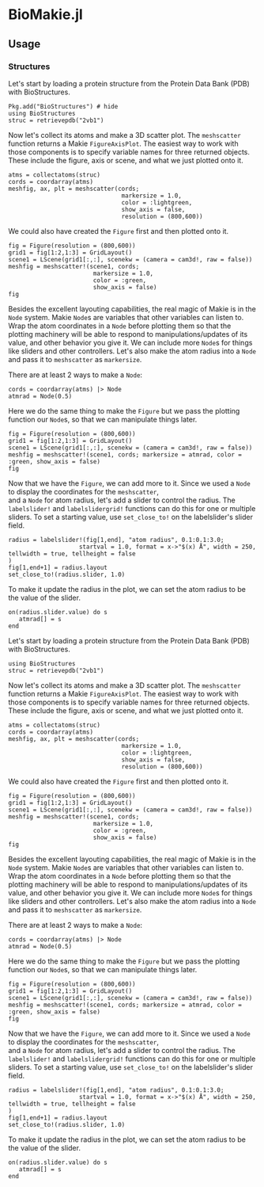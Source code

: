 # BioMakie.jl

## Usage

### Structures
  
Let's start by loading a protein structure from the Protein Data Bank (PDB) with BioStructures.
```@repl
Pkg.add("BioStructures") # hide
using BioStructures
struc = retrievepdb("2vb1")
```
Now let's collect its atoms and make a 3D scatter plot. The `meshscatter` function returns a Makie `FigureAxisPlot`. The easiest 
way to work with those components is to specify variable names for three returned objects. These include the figure, axis or 
scene, and what we just plotted onto it.
```@repl
atms = collectatoms(struc)
cords = coordarray(atms)
meshfig, ax, plt = meshscatter(cords; 
                                markersize = 1.0, 
                                color = :lightgreen, 
                                show_axis = false, 
                                resolution = (800,600))
```
We could also have created the `Figure` first and then plotted onto it.
```@repl
fig = Figure(resolution = (800,600))
grid1 = fig[1:2,1:3] = GridLayout()
scene1 = LScene(grid1[:,:], scenekw = (camera = cam3d!, raw = false))
meshfig = meshscatter!(scene1, cords; 
                        markersize = 1.0, 
                        color = :green, 
                        show_axis = false)
fig
```
Besides the excellent layouting capabilities, the real magic of Makie is in the `Node` system. Makie `Node`s are variables that
other variables can listen to. Wrap the atom coordinates in a `Node` before plotting them so that the plotting machinery will be 
able to respond to manipulations/updates of its value, and other behavior you give it. We can include more `Node`s for things 
like sliders and other controllers. Let's also make the atom radius into a `Node` and pass it to `meshscatter` as `markersize`.

There are at least 2 ways to make a `Node`:
```@repl
cords = coordarray(atms) |> Node
atmrad = Node(0.5)
```
Here we do the same thing to make the `Figure` but we pass the plotting function our `Node`s, so that we can manipulate things later.
```@repl
fig = Figure(resolution = (800,600))
grid1 = fig[1:2,1:3] = GridLayout()
scene1 = LScene(grid1[:,:], scenekw = (camera = cam3d!, raw = false))
meshfig = meshscatter!(scene1, cords; markersize = atmrad, color = :green, show_axis = false)
fig
```
Now that we have the `Figure`, we can add more to it. Since we used a `Node` to display the coordinates for the `meshscatter`,  
and a `Node` for atom radius, let's add a slider to control the radius. The `labelslider!` and `labelslidergrid!` functions can 
do this for one or multiple sliders. To set a starting value, use `set_close_to!` on the labelslider's slider field.
```@repl
radius = labelslider!(fig[1,end], "atom radius", 0.1:0.1:3.0; 
                    startval = 1.0, format = x->"$(x) Å", width = 250, tellwidth = true, tellheight = false
)
fig[1,end+1] = radius.layout
set_close_to!(radius.slider, 1.0)
```
To make it update the radius in the plot, we can set the atom radius to be the value of the slider.
```@repl
on(radius.slider.value) do s
   atmrad[] = s 
end
```

Let's start by loading a protein structure from the Protein Data Bank (PDB) with BioStructures.
```@example
using BioStructures
struc = retrievepdb("2vb1")
```
Now let's collect its atoms and make a 3D scatter plot. The `meshscatter` function returns a Makie `FigureAxisPlot`. The easiest 
way to work with those components is to specify variable names for three returned objects. These include the figure, axis or 
scene, and what we just plotted onto it.
```@example
atms = collectatoms(struc)
cords = coordarray(atms)
meshfig, ax, plt = meshscatter(cords; 
                                markersize = 1.0, 
                                color = :lightgreen, 
                                show_axis = false, 
                                resolution = (800,600))
```
We could also have created the `Figure` first and then plotted onto it.
```@example
fig = Figure(resolution = (800,600))
grid1 = fig[1:2,1:3] = GridLayout()
scene1 = LScene(grid1[:,:], scenekw = (camera = cam3d!, raw = false))
meshfig = meshscatter!(scene1, cords; 
                        markersize = 1.0, 
                        color = :green, 
                        show_axis = false)
fig
```
Besides the excellent layouting capabilities, the real magic of Makie is in the `Node` system. Makie `Node`s are variables that
other variables can listen to. Wrap the atom coordinates in a `Node` before plotting them so that the plotting machinery will be 
able to respond to manipulations/updates of its value, and other behavior you give it. We can include more `Node`s for things 
like sliders and other controllers. Let's also make the atom radius into a `Node` and pass it to `meshscatter` as `markersize`.

There are at least 2 ways to make a `Node`:
```@example
cords = coordarray(atms) |> Node
atmrad = Node(0.5)
```
Here we do the same thing to make the `Figure` but we pass the plotting function our `Node`s, so that we can manipulate things later.
```@example
fig = Figure(resolution = (800,600))
grid1 = fig[1:2,1:3] = GridLayout()
scene1 = LScene(grid1[:,:], scenekw = (camera = cam3d!, raw = false))
meshfig = meshscatter!(scene1, cords; markersize = atmrad, color = :green, show_axis = false)
fig
```
Now that we have the `Figure`, we can add more to it. Since we used a `Node` to display the coordinates for the `meshscatter`,  
and a `Node` for atom radius, let's add a slider to control the radius. The `labelslider!` and `labelslidergrid!` functions can 
do this for one or multiple sliders. To set a starting value, use `set_close_to!` on the labelslider's slider field.
```@example
radius = labelslider!(fig[1,end], "atom radius", 0.1:0.1:3.0; 
                    startval = 1.0, format = x->"$(x) Å", width = 250, tellwidth = true, tellheight = false
)
fig[1,end+1] = radius.layout
set_close_to!(radius.slider, 1.0)
```
To make it update the radius in the plot, we can set the atom radius to be the value of the slider.
```@example
on(radius.slider.value) do s
   atmrad[] = s 
end
```
